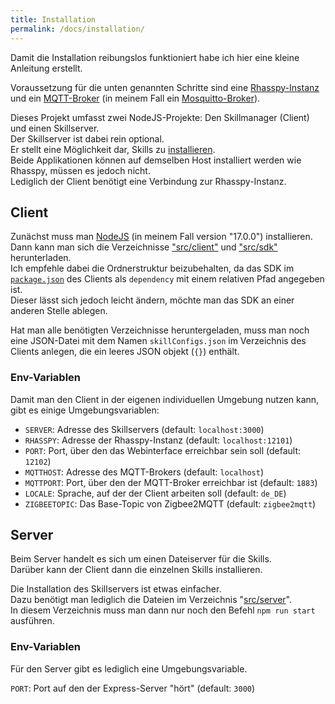 ```yaml
---
title: Installation
permalink: /docs/installation/
---
```


Damit die Installation reibungslos funktioniert habe ich hier eine kleine Anleitung erstellt.

Voraussetzung für die unten genannten Schritte sind eine [Rhasspy-Instanz](https://rhasspy.readthedocs.io/en/latest/installation/) und ein [MQTT-Broker](https://mqtt.org/software/#servers-brokers) (in meinem Fall ein [Mosquitto-Broker](https://mosquitto.org/)).

Dieses Projekt umfasst zwei NodeJS-Projekte: Den Skillmanager (Client) und einen Skillserver.  
Der Skillserver ist dabei rein optional.  
Er stellt eine Möglichkeit dar, Skills zu [installieren](./client/skillmanager.md#online).  
Beide Applikationen können auf demselben Host installiert werden wie Rhasspy, müssen es jedoch nicht.  
Lediglich der Client benötigt eine Verbindung zur Rhasspy-Instanz.

## Client

Zunächst muss man [NodeJS](https://nodejs.org/en/download/) (in meinem Fall version "17.0.0") installieren.  
Dann kann man sich die Verzeichnisse ["src/client"](https://github.com/fwehn/pp-voiceassistant/tree/main/src/client) und ["src/sdk"](https://github.com/fwehn/pp-voiceassistant/tree/main/src/sdk) herunterladen.  
Ich empfehle dabei die Ordnerstruktur beizubehalten, da das SDK im [``package.json``](https://github.com/fwehn/pp-voiceassistant/blob/main/src/client/package.json) des Clients als ``dependency`` mit einem relativen Pfad angegeben ist.  
Dieser lässt sich jedoch leicht ändern, möchte man das SDK an einer anderen Stelle ablegen.  

Hat man alle benötigten Verzeichnisse heruntergeladen, muss man noch eine JSON-Datei mit dem Namen ``skillConfigs.json`` im Verzeichnis des Clients anlegen, die ein leeres JSON objekt (``{}``) enthält.  

### Env-Variablen

Damit man den Client in der eigenen individuellen Umgebung nutzen kann, gibt es einige Umgebungsvariablen:

- ``SERVER``: Adresse des Skillservers (default: ``localhost:3000``)
- ``RHASSPY``: Adresse der Rhasspy-Instanz (default: ``localhost:12101``)
- ``PORT``: Port, über den das Webinterface erreichbar sein soll (default: ``12102``)
- ``MQTTHOST``: Adresse des MQTT-Brokers (default: ``localhost``)
- ``MQTTPORT``: Port, über den der MQTT-Broker erreichbar ist (default: ``1883``)
- ``LOCALE``: Sprache, auf der der Client arbeiten soll (default: ``de_DE``)
- ``ZIGBEETOPIC``: Das Base-Topic von Zigbee2MQTT (default: ``zigbee2mqtt``)

## Server

Beim Server handelt es sich um einen Dateiserver für die Skills.  
Darüber kann der Client dann die einzelnen Skills installieren.  

Die Installation des Skillservers ist etwas einfacher.  
Dazu benötigt man lediglich die Dateien im Verzeichnis "[src/server](https://github.com/fwehn/pp-voiceassistant/tree/main/src/server)".  
In diesem Verzeichnis muss man dann nur noch den Befehl ``npm run start`` ausführen.

### Env-Variablen
Für den Server gibt es lediglich eine Umgebungsvariable.

``PORT``: Port auf den der Express-Server "hört" (default: ``3000``)


[//]: # (## Installation der Dependencies)

[//]: # ()
[//]: # (Einige Skills verwenden bestimmte [npm-Dependencies]&#40;https://docs.npmjs.com/cli/v8/configuring-npm/package-json#dependencies&#41;.  )

[//]: # (Diese werden in den jeweiligen [Manifest-Dateien]&#40;./skill/manifest.md#abhngigkeiten&#41; unter dem Punkt ``dependencies`` aufgeführt.  )

[//]: # (Diese npm-Dependencies müssen manuell installiert werden.  )

[//]: # (Dazu verwendet man den Befehl:  )

[//]: # (``npm install <Name und Version der Dependency>``)

[//]: # ()
[//]: # (Dieser sollte im Verzeichnis des Skillmanagers ausgeführt werden, also im Verzeichnis, in dem sich die ``package.json`` befindet.)
